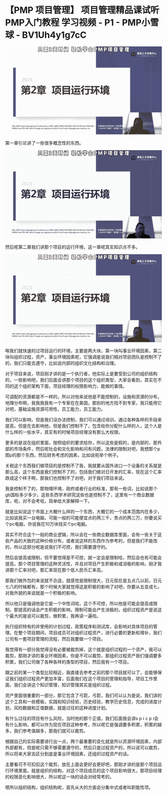 # 【PMP 项目管理】 项目管理精品课试听   PMP入门教程 学习视频 - P1 - PMP小雪球 - BV1Uh4y1g7cC

![](img/740d6ec2a43bb8d9a0373e8d86e4d20b_0.png)

第一章引论讲了一些很多概念性的东西。

![](img/740d6ec2a43bb8d9a0373e8d86e4d20b_2.png)

然后呢第二章我们讲那个项目的运行环境，这一章呢其实知识点不多。

![](img/740d6ec2a43bb8d9a0373e8d86e4d20b_4.png)

唉我们就快速的过项目运行的环境，主要是两大块，第一块叫事业环境因素，第二块叫组织过程，资产，事业环境因素呢，它强调是说我们相对项目团队是控制不了的，我们只能去遵守，比如说内部的组织文化结构和治理。

对于项目来说，项目刚才讲的是一个执行者，他实际上是要受到公司的组织结构的，一些影响吧，我们后面会讲那个项目的这个组织类型，大家会看到，其实在不同的这个组织架构下面，项目经理的权限影响力，能做的事情。

可调配的资源都是不一样的，所以对他来说他是不能控制的，设施和资源的分布，地理分布啊，我我我我有一个专家在在美国，那别的地方找不到专家，我只能用它对吧，基础设施资源可用性，员工能力，员工能力。

我们可以影响，但是我们没办法控制，我们可以通过培训，通过各种各样的手段来提高，但是在去影响他，但是我们控制不了，包含给你分配什么样的人，这个人是什么样的一些水平，其实有的时候项目经理没有那么大权限。

更多的是说在组织里面，按照组织的要求给你，所以这些是假的，是内部的，那外部的市场条件，然后呢社会和文化影响和问有问题，法律的限制对吧，我想那个p图p的那个东西，然后财务考虑的因素，比如说呃举个例子。

关税这个东西我们做项目的是控制不了我，我就要从国外进口一个设备的关系就是那么高，这个东西是我们控制不了的，包括我们做对日开发的汇率，现在这个汇率跌成这个样子啊，那我们也控制不了对吧，对于我们项目来说。

我是控制不了的，那物理环境，政府或者行业的标准，那有一些词，比如说那个gb国标多少多少，这些东西学术研究这些也是控制不了，这里有一个商业数据库，呃，对不会考哈，简单给大家解释一下。

就是比如说这个市面上大概什么样的一个东西，大概它的一个成本范围内在多少，比如说我买一台电脑，可能一般的可能便宜点的两三千，贵点的两三万，你要说买个pc电脑，你说我花10万块钱买个pc电脑。

其实不符合这个一般的商业逻辑，所以会在一些商业数据库里面，会有一些关于这些产品的大致的这种价格分布，或者说这样的东西作为参考的，但是我们不能改的，所以这部分呢是说我们不可控，我们需要遵守的。

然后会提高或限制，但不要觉得是不可控，就一定会是限制哈，然后会也有可能会提高，那个项目管理的这种灵活性，并且对项目产生积极和或消极的影响，刚才我讲那个汇率对吧，那汇率现在那个低人民币汇率高。

那我们做外包的来说就不合适，就感觉是限制很大，日元现在是五点几以前，日元七八的时候都有，那个时候大家就觉得这是积极的影响了对吧，你要从五变成七，对我外貌的来说就是一个积极的影响。

所以他只是强调他是它是一个中性词哈，这个不可控，所以他是可能会提高或限制，那提高的话会产生积极的影响，限制可能会产生消极的，组织过程资产是说这个最大的是说可以裁剪，做积累，我再读一遍哈。

执行组织特有的并使用的计划过程，政策程序和测试库，会影响对具体项目的管理，在整个项目期间，项目成员可对组织过程资产，进行必要的更新和增补，我们公司有一套项目管理的流程，然后我要做一个项目。

我觉得有一部分我觉得没有必要被裁剪掉，这个就是组织过程的一个资产，我可以裁剪，那刚才讲的事业环境因素，你是不可以裁剪，那组织过程资产我们强调要多积累，我们公司做了各种各样的类型的项目，然后我有一个项目。

跟之前的某一个类型比较相近，我直接去参考之前的那个项目就可以了，会能够保证我们组织过程资产更加丰富，后面我们在这个项目的管理和指导，项目工作里面，我们会讲这个知识管理，知识管理其实是组织过程。

资产里面很重要的一部分，那它包含了弓箭，弓箭，我们可以认为是说，我们讲的这个工具和一些模板，实践和知识经验，历史经验，教学历史信息，完成的进度计划，风险数据和正值数据，就是过往的这种进度计划。

有什么过往的项目有什么风险，当时他的那个正值，我们后面我会讲s p i c p i会有什么影响，都可以作为现在项目这种参考，所以呢它是强调要多积累，积累的越多，我们参考值越多，那我们就可以裁剪。

根据自己的实际需要进行出一点，两个最重要的变化就是所以资源环境因素，内部外部都有，但是呢只需不够需要遵守的，然后只是过程资产的，所以说可以裁剪，所以将来大家去区分到底是事业环境因素，还组织过程资产的话。

主要看可不可扣扣这个裁剪，放在上面会更好会更好吧，那刚才讲的是那个项目运行环境里面，就是组织的结构，对这个项目成员的这个项目影响很大，那项目经理的权限恶化影响很大，所以呢这一块的话会对经常考的。

嗯所以组织结构，组织结构呢，首先从大的方面会分集中式或者叫职能性项。